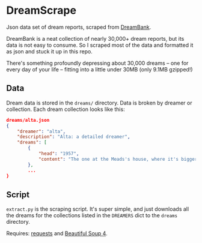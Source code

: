 # DreamScrape

Json data set of dream reports, scraped from [DreamBank](http://dreambank.net).

DreamBank is a neat collection of nearly 30,000+ dream reports, but its data is not easy to consume. So I scraped most of the data and formatted it as json and stuck it up in this repo.

There's something profoundly depressing about 30,000 dreams – one for every day of your life – fitting into a little under 30MB (only 9.1MB gzipped!)

## Data
Dream data is stored in the `dreams/` directory. Data is broken by dreamer or collection. Each dream collection looks like this:

```json
dreams/alta.json
{
    "dreamer": "alta", 
    "description": "Alta: a detailed dreamer", 
    "dreams": [
        {
            "head": "1957", 
            "content": "The one at the Meads's house, where it's bigger inside than out; there's a European village just inside, with a cobblestone street and a Pied-Piper sort of man with curly hair, he can do things like juggle - I go up the back stairs [there aren't any in the real house] and then down the other side [since there's a second set, immediately] then down a short empty hallway that turns a corner, where I find a tiny room...a young woman with shoulder-length blonde hair in a pageboy is there, cooking at a stove that almost fills the room...she's nice to me. Now outside, I'm waiting for my aunt to pick me up - she arrives in a little round convertible and we go for a drive, not very far - we cross a little bridge over a creek, then double back and she drops me off at the house again. Inside (?) I sit with a couple of people, playing with a string of blue balloons."
        },
        ...
}
```

## Script
`extract.py` is the scraping script. It's super simple, and just downloads all the dreams for the collections listed in the `DREAMERS` dict to the `dreams` directory.

Requires: [requests](http://docs.python-requests.org/en/master/#) and [Beautiful Soup 4](https://www.crummy.com/software/BeautifulSoup/).